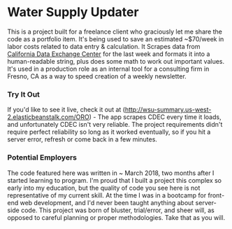 # Water Supply Updater
This is a project built for a freelance client who graciously let me share the code as a portfolio item. It's being used to save an estimated ~$70/week in labor costs related to data entry & calculation.
It Scrapes data from [California Data Exchange Center](cdec.water.ca.gov) for the last week and formats it into a human-readable string, plus does some math to work out important values. It's used in a production role as an internal tool for a consulting firm in Fresno, CA as a way to speed creation of a weekly newsletter.
### Try It Out
If you'd like to see it live, check it out at (http://wsu-summary.us-west-2.elasticbeanstalk.com/ORO) - The app scrapes CDEC every time it loads, and unfortunately CDEC isn't very reliable. The project requirements didn't require perfect reliability so long as it worked eventually, so if you hit a server error, refresh or come back in a few minutes.
### Potential Employers
The code featured here was written in ~ March 2018, two months after I started learning to program. I'm proud that I built a project this complex so early into my education, but the quality of code you see here is not representative of my current skill. At the time I was in a bootcamp for front-end web development, and I'd never been taught anything about server-side code. This project was born of bluster, trial/error, and sheer will, as opposed to careful planning or proper methodologies. Take that as you will.